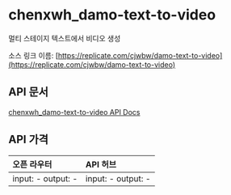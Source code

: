 # chenxwh_damo-text-to-video

멀티 스테이지 텍스트에서 비디오 생성

소스 링크 이름: [https://replicate.com/cjwbw/damo-text-to-video](https://replicate.com/cjwbw/damo-text-to-video)

## API 문서

[chenxwh_damo-text-to-video API Docs](../apis/kr/chenxwh_damo-text-to-video.md)

## API 가격

| 오픈 라우터 | API 허브 |
|:---|:---|
| input: - output: - | input: - output: - |
